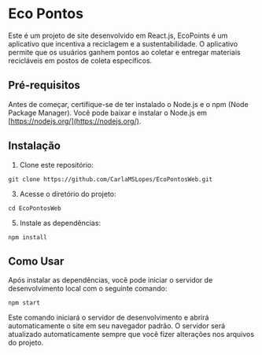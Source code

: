 # Eco Pontos

Este é um projeto de site desenvolvido em React.js, EcoPoints é um aplicativo que incentiva a reciclagem e a sustentabilidade. O aplicativo permite que os usuários ganhem pontos ao coletar e entregar materiais recicláveis em postos de coleta específicos.

## Pré-requisitos

Antes de começar, certifique-se de ter instalado o Node.js e o npm (Node Package Manager). Você pode baixar e instalar o Node.js em [https://nodejs.org/](https://nodejs.org/).

## Instalação

1. Clone este repositório:
```
git clone https://github.com/CarlaMSLopes/EcoPontosWeb.git
```
3. Acesse o diretório do projeto:
```
cd EcoPontosWeb
```
5. Instale as dependências:
```
npm install
```

## Como Usar

Após instalar as dependências, você pode iniciar o servidor de desenvolvimento local com o seguinte comando:
```
npm start
```

Este comando iniciará o servidor de desenvolvimento e abrirá automaticamente o site em seu navegador padrão. O servidor será atualizado automaticamente sempre que você fizer alterações nos arquivos do projeto.


